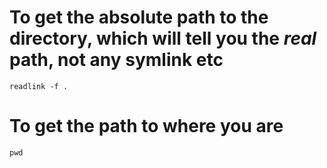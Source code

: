# To get the absolute path to the directory, which will tell you the _real_ path, not any symlink etc
```
readlink -f .
```

# To get the path to where you are
```
pwd
```
